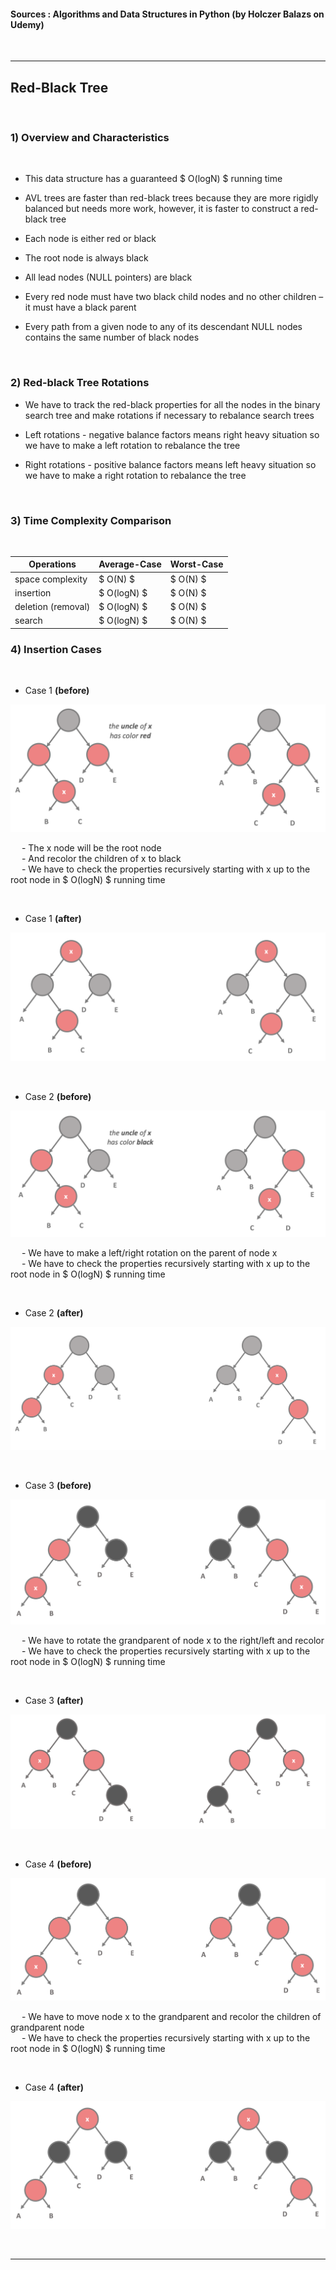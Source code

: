 
#### Sources : Algorithms and Data Structures in Python (by Holczer Balazs on Udemy)
<br>

---

## __Red-Black Tree__
<br>

### __1) Overview and Characteristics__
<br>

* This data structure has a guaranteed $ O(logN) $ running time

* AVL trees are faster than red-black trees because they are more rigidly balanced but needs more work, however, it is faster to construct a red-black tree

* Each node is either red or black 

* The root node is always black

* All lead nodes (NULL pointers) are black

* Every red node must have two black child nodes and no other children – it must have a black parent

* Every path from a given node to any of its descendant NULL nodes contains the same number of black nodes

<br>

### __2) Red-black Tree Rotations__

* We have to track the red-black properties for all the nodes in the binary search tree and make rotations if necessary to rebalance search trees

* Left rotations - negative balance factors means right heavy situation so we have to make a left rotation to rebalance the tree

* Right rotations - positive balance factors means left heavy situation so we have to make a right rotation to rebalance the tree

<br>

### __3) Time Complexity Comparison__
<br>

| Operations         | Average-Case | Worst-Case |
|--------------------|--------------|------------|
| space complexity   | $ O(N) $     | $ O(N) $   |
| insertion          | $ O(logN) $  | $ O(N) $   |
| deletion (removal) | $ O(logN) $  | $ O(N) $   |
| search             | $ O(logN) $  | $ O(N) $   |

### __4) Insertion Cases__
<br>

* Case 1 __(before)__

![image](./red_black_tree_case1.png)

&ensp;&ensp; - The x node will be the root node
<br>
&ensp;&ensp; - And recolor the children of x to black
<br>
&ensp;&ensp; - We have to check the properties recursively starting with x up to the root node in $ O(logN) $ running time

<br>

* Case 1 __(after)__

![image](./red_black_tree_case1_after.png)

<br>

* Case 2 __(before)__

![image](./red_black_tree_case2.png)

&ensp;&ensp; - We have to make a left/right rotation on the parent of node x
<br>
&ensp;&ensp; - We have to check the properties recursively starting with x up to the root node in $ O(logN) $ running time

<br>

* Case 2 __(after)__

![image](./red_black_tree_case2_after.png)

<br>

* Case 3 __(before)__

![image](./red_black_tree_case3.png)

&ensp;&ensp; - We have to rotate the grandparent of node x to the right/left and recolor
<br>
&ensp;&ensp; - We have to check the properties recursively starting with x up to the root node in $ O(logN) $ running time

<br>

* Case 3 __(after)__

![image](./red_black_tree_case3_after.png)

<br>

* Case 4 __(before)__

![image](./red_black_tree_case4.png)

&ensp;&ensp; - We have to move node x to the grandparent and recolor the children of grandparent node
<br>
&ensp;&ensp; - We have to check the properties recursively starting with x up to the root node in $ O(logN) $ running time

<br>

* Case 4 __(after)__

![image](./red_black_tree_case4_after.png)

<br>

---

